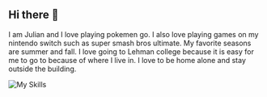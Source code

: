 ## Hi there 👋

<!--
**JulianBarreto2004/JulianBarreto2004** is a ✨ _special_ ✨ repository because its `README.md` (this file) appears on your GitHub profile.

Here are some ideas to get you started:

- 🔭 I’m currently working on ...
- 🌱 I’m currently learning ...
- 👯 I’m looking to collaborate on ...
- 🤔 I’m looking for help with ...
- 💬 Ask me about ...
- 📫 How to reach me: ...
- 😄 Pronouns: ...
- ⚡ Fun fact: ...
-->
I am Julian and I love playing pokemen go. I also love playing games on my nintendo switch such as super smash bros ultimate. My favorite seasons are summer and fall. I love going to Lehman college because it is easy for me to go to because of where I live in. I love to be home alone and stay outside the building.

![My Skills](https://skillicons.dev/icons?i=apple,instagram,)
